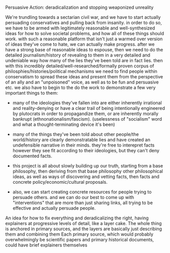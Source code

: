 Persuasive Action: deradicalization and stopping weaponized unreality


We're trundling towards a sectarian civil war, and we have to start actually persuading conservatives and pulling back from insanity. in order to do so, we have to be armed with legitimately reasonable and well-synthesized ideas for how to solve societal problems, and how all of these things should work. with such a reasonable platform that isn't just a warmed over version of ideas they've come to hate, we can actually make progress. after we have a strong base of reasonable ideas to espouse, then we need to do the detailed journalism/history of revealing to them in a very detailed and undeniable way how many of the lies they've been told are in fact lies. then with this incredibly detailed/well-researched/formally proven corpus of philosphies/histories/political mechanisms we need to find people within conservatism to spread these ideas and present them from the perspective of an ally and an "unpoisoned" voice, as well as to be fun and persuasive etc. we also have to begin to the do the work to demonstrate a few very important things to them:

- many of the ideologies they've fallen into are either inherently irrational and reality-denying or have a clear trail of being intentionally engineered by plutocrats in order to propagandize them, or are inherently morally bankrupt (ethnonationalism/fascism). (uselessness of "socialism" word and what a thought-terminating device it's been)

- many of the things they've been told about other people/the world/history are clearly demonstratable lies and have created an undefensible narrative in their minds. they're free to interepret facts however they see fit according to their ideologies, but they can't deny documented facts.

- this project is all about slowly building up our truth, starting from a base philosophy, then deriving from that base philosophy other philosophical ideas, as well as ways of discovering and vetting facts, then facts and concrete policy/economic/cultural proposals.

- also, we can start creating concrete resources for people trying to persuade others. and we can do our best to come up with "interventions" that are more than just sharing links, all trying to be effective and actually persuade people.




An idea for how to fix everything and deradicalizing the right, having explainers at progressive levels of detail, like a layer cake. The whole thing is anchored in primary sources, and the layers are basically just describing them and combining them
Each primary source, which would probably overwhelmingly be scientific papers and primary historical documents, could have brief explainers themselves

